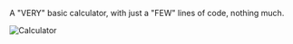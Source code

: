 A "VERY" basic calculator, with just a "FEW" lines of code, nothing much.


![Calculator](https://github.com/user-attachments/assets/1f39b799-5970-4da4-8fcc-7b0bbf087e7e)
